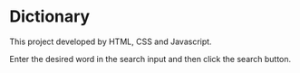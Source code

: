 # Dictionary
This project developed by HTML, CSS and Javascript.

Enter the desired word in the search input and then click the search button. 

